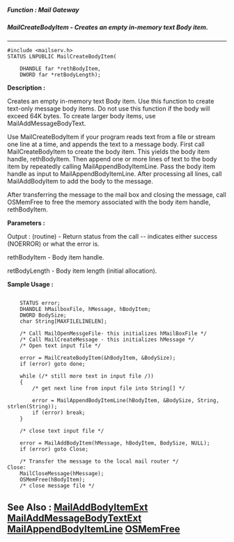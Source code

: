 ##### Function : Mail Gateway
##### MailCreateBodyItem - Creates an empty in-memory text Body item.
---
```
#include <mailserv.h>
STATUS LNPUBLIC MailCreateBodyItem(

	DHANDLE far *rethBodyItem,
	DWORD far *retBodyLength);
```
**Description :**

Creates an empty in-memory text Body item. Use this function to create 
text-only message body items.  Do not use this function if the body will exceed 
64K bytes.  To create larger body items, use MailAddMessageBodyText.

Use MailCreateBodyItem if your program reads text from a file or stream one 
line at a time, and appends the text to a message body. First call 
MailCreateBodyItem to create the body item.  This yields the body item handle, 
rethBodyItem. Then append one or more lines of text to the body item by 
repeatedly calling MailAppendBodyItemLine. Pass the body item handle as input 
to MailAppendBodyItemLine.  After processing all lines, call MailAddBodyItem to 
add the body to the message. 

After transferring the message to the mail box and closing the message, call 
OSMemFree to free the memory associated with the body item handle, 
rethBodyItem.

**Parameters :**

Output :
(routine)  -  Return status from the call -- indicates either success (NOERROR) or what the error is.


rethBodyItem  -  Body item handle.

retBodyLength  -  Body item length (initial allocation).


**Sample Usage :**
```

    STATUS error; 
    DHANDLE hMailboxFile, hMessage, hBodyItem;
    DWORD BodySize;
    char String[MAXFILELINELEN];

    /* Call MailOpenMessgeFile- this initializes hMailBoxFile */
    /* Call MailCreateMessage - this initializes hMessage */
    /* Open text input file */

    error = MailCreateBodyItem(&hBodyItem, &BodySize);
    if (error) goto done;

    while (/* still more text in input file /))
    {
        /* get next line from input file into String[] */

        error = MailAppendBodyItemLine(hBodyItem, &BodySize, String, 
strlen(String));
        if (error) break;
    }

    /* close text input file */

    error = MailAddBodyItem(hMessage, hBodyItem, BodySize, NULL);
    if (error) goto Close;

    /* Transfer the message to the local mail router */
Close:
    MailCloseMessage(hMessage);
    OSMemFree(hBodyItem);
    /* close message file */
```
**See Also :**
[MailAddBodyItemExt](/domino-c-api-docs/reference/Func/MailAddBodyItemExt)
[MailAddMessageBodyTextExt](/domino-c-api-docs/reference/Func/MailAddMessageBodyTextExt)
[MailAppendBodyItemLine](/domino-c-api-docs/reference/Func/MailAppendBodyItemLine)
[OSMemFree](/domino-c-api-docs/reference/Func/OSMemFree)
---
